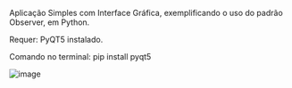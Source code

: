 Aplicação Simples com Interface Gráfica, exemplificando o uso do padrão Observer, em Python. 

Requer: PyQT5 instalado. 

Comando no terminal: pip install pyqt5

![image](https://github.com/user-attachments/assets/5e1d262c-d24b-43d9-9529-edc778a3288f)
